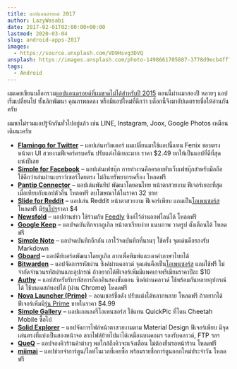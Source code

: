```yaml
---
title: แอปแอนดรอยด์ 2017
author: LazyWasabi
date: 2017-02-01T02:00:00+00:00
lastmod: 2020-03-04
slug: android-apps-2017
images:
  - https://source.unsplash.com/VD9Hsvg3DVQ
unsplash: https://images.unsplash.com/photo-1498661705887-3778d9ecb4ff?ixid=MnwxfDB8MXxhbGx8fHx8fHx8fHwxNjE3NzY0ODg3
tags:
  - Android
---
```


ผมเคยเขียนบล็อกรวม[แอปแอนดรอยด์ที่ผมขาดไม่ได้สำหรับปี 2015](/blog/android-apps-2015/) ตอนนี้ผ่านมาสองปี หลายๆ แอปเริ่มเปลี่ยนไป ทั้งเลิกพัฒนา คุณภาพลดลง หรือมีแอปใหม่ที่ดีกว่า บล็อกนี้จึงมาอัปเดตรายชื่อให้อ่านกันครับ

<!--more-->

ผมขอไม่รวมแอปรู้จักกันทั่วไปอยู่แล้ว เช่น LINE, Instagram, Joox, Google Photos เหมือนเดิมนะครับ

- **[Flamingo for Twitter](https://play.google.com/store/apps/details?id=com.samruston.twitter&hl=th)** – แอปเล่นทวิตเตอร์ ผมเปลี่ยนมาใช้แอปนี้แทน Fenix ชอบตรงหน้าตา UI สวยงามฟีเจอร์ครบครัน ปรับแต่งได้เยอะมาก ราคา $2.49 ยกให้เป็นแอปที่ดีที่สุดแห่งปีเลย
- **[Simple for Facebook](https://play.google.com/store/apps/details?id=com.creativetrends.simple.app)** – แอปเล่นเฟซบุ๊ก การทำงานคือครอบทับเว็บเฟซบุ๊กสำหรับมือถือ ใช้ดีกว่าเล่นผ่านเบราว์เซอร์โดยตรง ไม่กินทรัพยากรเครื่อง โหลดฟรี
- **[Pantip Connector](https://play.google.com/store/apps/details?id=com.npp.pantipconnector)** – แอปเล่นพันทิป พัฒนาโดยคนไทย หน้าตาสวยงาม ฟีเจอร์เยอะที่สุดเมื่อเทียบกับแอปตัวอื่น โหลดฟรี ลบโฆษณาได้ในราคา 32 บาท
- **[Slide for Reddit](https://play.google.com/store/apps/details?id=me.ccrama.redditslide)** – แอปเล่น Reddit หน้าตาสวยงาม ฟีเจอร์เพียบ แถมเป็น[โอเพนซอร์ส](https://github.com/ccrama/Slide) โหลดฟรี มี[รุ่นโปร](https://play.google.com/store/apps/details?id=me.ccrama.slideforreddittabletuiunlock)ราคา $4
- **[Newsfold](https://play.google.com/store/apps/details?id=it.mvilla.android.quote)** – แอปอ่านข่าว ใช้ร่วมกับ [Feedly](https://feedly.com/) ซิงค์ไว้อ่านออฟไลน์ได้ โหลดฟรี
- **[Google Keep](https://play.google.com/store/apps/details?id=com.google.android.keep)** – แอปจดบันทึกจากกูเกิล หน้าตาเรียบง่าย แนบภาพ วาดรูป ตั้งเตือนได้ โหลดฟรี
- **[Simple Note](https://play.google.com/store/apps/details?id=com.automattic.simplenote)** – แอปจดบันทึกอีกอัน เอาไว้จดบันทึกที่นานๆ ใช้ครั้ง จุดเด่นคือรองรับ Markdown
- **[Gboard](https://play.google.com/store/apps/details?id=com.google.android.inputmethod.latin)** – แอปคีย์บอร์ดพัฒนาโดยกูเกิล ลากเพื่อพิมพ์และเดาคำภาษาไทยได้
- **[Bitwarden](https://play.google.com/store/apps/details?id=com.x8bit.bitwarden)** – แอปจัดการรหัสผ่าน ซิงค์ผ่านคลาวด์ จุดเด่นคือเป็น[โอเพนซอร์ส](https://github.com/bitwarden) แถมใช้ฟรี ไม่จำกัดจำนวนรหัสผ่านและอุปกรณ์ ถ้าอยากได้ฟีเจอร์เพิ่มมีแพคเกจพรีเมียมราคาปีละ $10
- **[Authy](https://play.google.com/store/apps/details?id=com.authy.authy)** – แอปสำหรับรับรหัสการล็อกอินสองขั้นตอน ซิงค์ผ่านคลาวด์ ใช้พร้อมกันหลายอุปกรณ์ได้ ใช้บนเดสก์ทอปได้ (ผ่าน Chrome) โหลดฟรี
- **[Nova Launcher (Prime)](https://play.google.com/store/apps/details?id=com.teslacoilsw.launcher)** – ลอนเชอร์ชื่อดัง ปรับแต่งได้หลากหลาย โหลดฟรี ถ้าอยากได้ฟีเจอร์เพิ่มมี[รุ่น Prime](https://play.google.com/store/apps/details?id=com.teslacoilsw.launcher.prime) ขายในราคา $4.99
- **[Simple Gallery](https://play.google.com/store/apps/details?id=com.simplemobiletools.gallery)** – แอปแกลเลอรี่โอเพนซอร์ส ใช้แทน QuickPic ที่โดน Cheetah Mobile ซื้อไป
- **[Solid Explorer](https://play.google.com/store/apps/details?id=pl.solidexplorer2)** – แอปจัดการไฟล์หน้าตาสวยงามตาม Material Design ฟีเจอร์เพียบ มีจุดเด่นตรงที่แบ่งเป็นสองหน้าจอ ลากไฟล์ย้ายไปมาได้เหมือนบนคอมฯ รองรับคลาวด์, FTP ฯลฯ
- **[QueQ](https://play.google.com/store/apps/details?id=com.jorlek.queqcustomer)** – แอปจองคิวร้านค้าต่างๆ พอใกล้ถึงคิวจะแจ้งเตือน ไม่ต้องยืนรอหน้าร้าน โหลดฟรี
- **[miimai](https://play.google.com/store/apps/details?id=aniccom.miimai)** – แอปช่วยจำการ์ตูน/ไลท์โนเวลที่เคยซื้อ พร้อมรายชื่อการ์ตูนออกใหม่ประจำวัน โหลดฟรี
